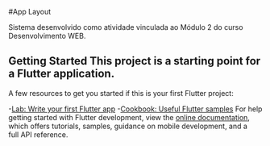 #App Layout
  
  Sistema desenvolvido como atividade vinculada ao Módulo 2 do curso Desenvolvimento WEB.
  
## Getting Started This project is a starting point for a Flutter application.
  
  A few resources to get you started if this is your first Flutter project: 
  
  -[Lab: Write your first Flutter app](https://docs.flutter.dev/get-started/codelab) 
  -[Cookbook: Useful Flutter samples](https://docs.flutter.dev/cookbook) 
  For help getting started with Flutter development, view the 
  [online documentation](https://docs.flutter.dev/), which offers tutorials, 
  samples, guidance on mobile development, and a full API reference.
